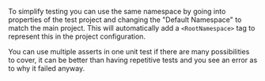 To simplify testing you can use the same namespace by going into properties of the test project and changing the "Default Namespace" to match the main project.  This will automatically add a `<RootNamespace>` tag to represent this in the project configuration.

You can use multiple asserts in one unit test if there are many possibilities to cover, it can be better than having repetitive tests and you see an error as to why it failed anyway.